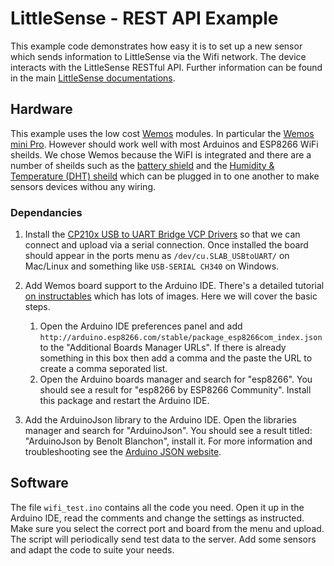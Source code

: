 # LittleSense - REST API Example
This example code demonstrates how easy it is to set up a new sensor which sends information to LittleSense via the Wifi network. The device interacts with the LittleSense RESTful API. Further information can be found in the main [LittleSense documentations](http://littlesense.readthedocs.io).

## Hardware
This example uses the low cost [Wemos](http://wemos.cc) modules. In particular the [Wemos mini Pro](https://wiki.wemos.cc/products:d1:d1_mini_pro]). However should work well with most Arduinos and ESP8266 WiFi sheilds. We chose Wemos because the WiFI is integrated and there are a number of sheilds such as the [battery shield](https://wiki.wemos.cc/products:d1_mini_shields:battery_shield) and the [Humidity & Temperature (DHT) sheild](https://wiki.wemos.cc/products:d1_mini_shields:dht_shield) which can be plugged in to one another to make sensors devices withou any wiring.

### Dependancies
1. Install the [CP210x USB to UART Bridge VCP Drivers](https://www.silabs.com/products/development-tools/software/usb-to-uart-bridge-vcp-drivers) so that we can connect and upload via a serial connection. Once installed the board should appear in the ports menu as `/dev/cu.SLAB_USBtoUART/` on Mac/Linux and something like `USB-SERIAL CH340` on Windows.

2. Add Wemos board support to the Arduino IDE. There's a detailed tutorial [on instructables](http://www.instructables.com/id/Programming-the-WeMos-Using-Arduino-SoftwareIDE/) which has lots of images. Here we will cover the basic steps.
    1. Open the Arduino IDE preferences panel and add `http://arduino.esp8266.com/stable/package_esp8266com_index.json` to the "Additional Boards Manager URLs". If there is already something in this box then add a comma and the paste the URL to create a comma seporated list.
    2. Open the Arduino boards manager and search for "esp8266". You should see a result for "esp8266 by ESP8266 Community". Install this package and restart the Arduino IDE.

3. Add the ArduinoJson library to the Arduino IDE. Open the libraries manager and search for "ArduinoJson". You should see a result titled: "ArduinoJson by Benolt Blanchon", install it. For more information and troubleshooting see the [Arduino JSON website](https://arduinojson.org/doc/installation/).

## Software
The file `wifi_test.ino` contains all the code you need. Open it up in the Arduino IDE, read the comments and change the settings as instructed. Make sure you select the correct port and board from the menu and upload. The script will periodically send test data to the server. Add some sensors and adapt the code to suite your needs.
